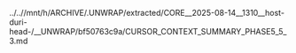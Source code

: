 ../..//mnt/h/ARCHIVE/.UNWRAP/extracted/CORE__2025-08-14__1310__host-duri-head-/__UNWRAP/bf50763c9a/CURSOR_CONTEXT_SUMMARY_PHASE5_5_3.md